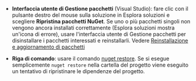 - **Interfaccia utente di Gestione pacchetti** (Visual Studio): fare clic con il pulsante destro del mouse sulla soluzione in Esplora soluzioni e scegliere **Ripristina pacchetti NuGet**. Se uno o più pacchetti singoli non vengono ancora installati correttamente (Esplora soluzioni mostra un'icona di errore), usare l'interfaccia utente di Gestione pacchetti per disinstallare i pacchetti interessati e reinstallarli. Vedere [Reinstallazione e aggiornamento di pacchetti](../Consume-Packages/Reinstalling-and-Updating-Packages.md)

- **Riga di comando**: usare il comando [nuget restore](../tools/cli-ref-restore.md). Se si esegue semplicemente `nuget restore` nella cartella del progetto viene eseguito un tentativo di ripristinare le dipendenze del progetto.
